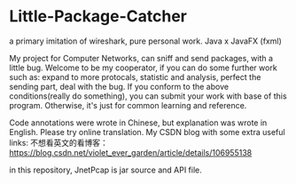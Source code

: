 # Little-Package-Catcher
a primary imitation of wireshark, pure personal work.
Java x JavaFX (fxml)

My project for Computer Networks, can sniff and send packages, with a little bug.
Welcome to be my cooperator, if you can do some further work such as:
expand to more protocals,
statistic and analysis,
perfect the sending part,
deal with the bug.
If you conform to the above conditions(really do something), you can submit your work with base of this program. Otherwise, it's just for common learning and reference.

Code annotations were wrote in Chinese, but explanation was wrote in English. Please try online translation.
My CSDN blog with some extra useful links: 不想看英文的看博客：https://blog.csdn.net/violet_ever_garden/article/details/106955138

in this repository, JnetPcap is jar source and API file.
